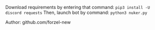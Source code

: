 Download requirements by entering that command: `pip3 install -U discord requests`
Then, launch bot by command: `python3 nuker.py`

Author: github.com/forzel-new
